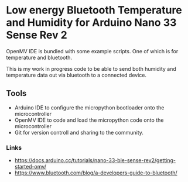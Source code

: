 # Low energy Bluetooth Temperature and Humidity for Arduino Nano 33 Sense Rev 2

OpenMV IDE is bundled with some example scripts. One of which is for temperature and bluetooth.

This is my work in progress code to be able to send both humidity and temperature data out via bluetooth to a connected device.

## Tools
- Arduino IDE to configure the micropython bootloader onto the microcontroller
- OpenMV IDE to code and load the micropython code onto the microcontroller
- Git for version controll and sharing to the community.

### Links
- https://docs.arduino.cc/tutorials/nano-33-ble-sense-rev2/getting-started-omv/
- https://www.bluetooth.com/blog/a-developers-guide-to-bluetooth/